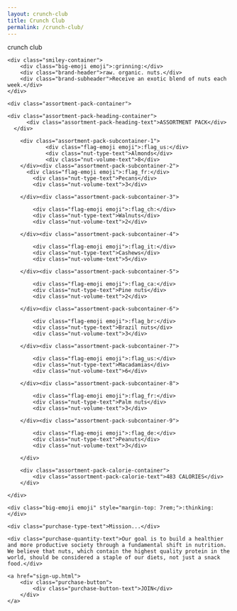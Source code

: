 ```yaml
---
layout: crunch-club
title: Crunch Club
permalink: /crunch-club/
---
```


<div class="container">
  
  <div class="header-container">
		<div class="header-text">crunch club</div>
	</div>

	<div class="smiley-container">
		<div class="big-emoji emoji">:grinning:</div>
		<div class="brand-header">raw. organic. nuts.</div>
		<div class="brand-subheader">Receive an exotic blend of nuts each week.</div>
	</div>

	<div class="assortment-pack-container">
    
    <div class="assortment-pack-heading-container">
		  <div class="assortment-pack-heading-text">ASSORTMENT PACK</div>
	  </div>

		<div class="assortment-pack-subcontainer-1">
				<div class="flag-emoji emoji">:flag_us:</div>
				<div class="nut-type-text">Almonds</div>
				<div class="nut-volume-text">8</div>
		</div><div class="assortment-pack-subcontainer-2">
		  <div class="flag-emoji emoji">:flag_fr:</div>
			<div class="nut-type-text">Pecans</div>
			<div class="nut-volume-text">3</div>

		</div><div class="assortment-pack-subcontainer-3">
				
			<div class="flag-emoji emoji">:flag_ch:</div>
			<div class="nut-type-text">Walnuts</div>
			<div class="nut-volume-text">2</div>

		</div><div class="assortment-pack-subcontainer-4">
				
			<div class="flag-emoji emoji">:flag_it:</div>
			<div class="nut-type-text">Cashews</div>
			<div class="nut-volume-text">5</div>

		</div><div class="assortment-pack-subcontainer-5">
				
			<div class="flag-emoji emoji">:flag_ca:</div>
			<div class="nut-type-text">Pine nuts</div>
			<div class="nut-volume-text">2</div>

		</div><div class="assortment-pack-subcontainer-6">
				
			<div class="flag-emoji emoji">:flag_br:</div>
			<div class="nut-type-text">Brazil nuts</div>
			<div class="nut-volume-text">3</div>

		</div><div class="assortment-pack-subcontainer-7">
				
			<div class="flag-emoji emoji">:flag_us:</div>
			<div class="nut-type-text">Macadamias</div>
			<div class="nut-volume-text">6</div>

		</div><div class="assortment-pack-subcontainer-8">
				
			<div class="flag-emoji emoji">:flag_fr:</div>
			<div class="nut-type-text">Palm nuts</div>
			<div class="nut-volume-text">3</div>

		</div><div class="assortment-pack-subcontainer-9">
				
			<div class="flag-emoji emoji">:flag_de:</div>
			<div class="nut-type-text">Peanuts</div>
			<div class="nut-volume-text">3</div>

		</div>

		<div class="assortment-pack-calorie-container">
			<div class="assortment-pack-calorie-text">483 CALORIES</div>
		</div>

	</div>

	<div class="big-emoji emoji" style="margin-top: 7rem;">:thinking:</div>

	<div class="purchase-type-text">Mission...</div>

	<div class="purchase-quantity-text">Our goal is to build a healthier and more productive society through a fundamental shift in nutrition. We believe that nuts, which contain the highest quality protein in the world, should be considered a staple of our diets, not just a snack food.</div>

	<a href="sign-up.html">
		<div class="purchase-button">
			<div class="purchase-button-text">JOIN</div>
		</div>
	</a>
			
</div>


<script src="http://davemuench.com/js/fastclick.js"></script>
<script src="http://davemuench.com/js/crunch-club.js"></script>

<script>
	new crunchClub();
</script>


<!-- Google Analytics -->
<script>
	
	setTimeout(function() {
		if (first_page_bool == false) {
  		
  			(function(i,s,o,g,r,a,m){i['GoogleAnalyticsObject']=r;i[r]=i[r]||function(){
  			(i[r].q=i[r].q||[]).push(arguments)},i[r].l=1*new Date();a=s.createElement(o),
 			m=s.getElementsByTagName(o)[0];a.async=1;a.src=g;m.parentNode.insertBefore(a,m)
  			})(window,document,'script','//www.google-analytics.com/analytics.js','ga');

  			ga('create', 'UA-75332210-1', 'auto');
  			ga('send', 'pageview');

		}
	}, 300);

</script>
<!-- End Google Analytics -->


</body>
</html>
